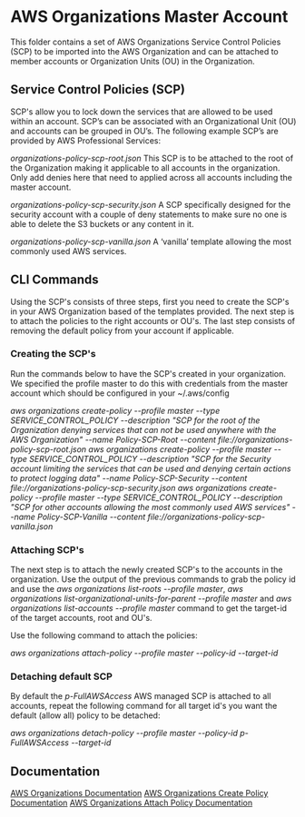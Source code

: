 # AWS Organizations Master Account
This folder contains a set of AWS Organizations Service Control Policies (SCP) to be imported into the AWS Organization and can be attached to member accounts or Organization Units (OU) in the Organization.

## Service Control Policies (SCP)
SCP's allow you to lock down the services that are allowed to be used within an account. SCP’s can be associated with an Organizational Unit (OU) and accounts can be grouped in OU’s. The following example SCP’s are provided by AWS Professional Services:

*organizations-policy-scp-root.json*
This SCP is to be attached to the root of the Organization making it applicable to all accounts in the organization. Only add denies here that need to applied across all accounts including the master account.

*organizations-policy-scp-security.json*
A SCP specifically designed for the security account with a couple of deny statements to make sure no one is able to delete the S3 buckets or any content in it.

*organizations-policy-scp-vanilla.json*
A ‘vanilla’ template allowing the most commonly used AWS services.

## CLI Commands
Using the SCP's consists of three steps, first you need to create the SCP's in your AWS Organization based of the templates provided. The next step is to attach the policies to the right accounts or OU's. The last step consists of removing the default policy from your account if applicable.

### Creating the SCP's
Run the commands below to have the SCP's created in your organization. We specified the profile master to do this with credentials from the master account which should be configured in your ~/.aws/config

*aws organizations create-policy --profile master --type SERVICE_CONTROL_POLICY --description "SCP for the root of the Organization denying services that can not be used anywhere with the AWS Organization" --name Policy-SCP-Root --content file://organizations-policy-scp-root.json*
*aws organizations create-policy --profile master --type SERVICE_CONTROL_POLICY --description "SCP for the Security account limiting the services that can be used and denying certain actions to protect logging data" --name Policy-SCP-Security --content file://organizations-policy-scp-security.json*
*aws organizations create-policy --profile master --type SERVICE_CONTROL_POLICY --description "SCP for other accounts allowing the most commonly used AWS services" --name Policy-SCP-Vanilla --content file://organizations-policy-scp-vanilla.json*

### Attaching SCP's
The next step is to attach the newly created SCP's to the accounts in the organization. Use the output of the previous commands to grab the policy id and use the *aws organizations list-roots --profile master*, *aws organizations list-organizational-units-for-parent --profile master* and *aws organizations list-accounts --profile master* command to get the target-id of the target accounts, root and OU's.

Use the following command to attach the policies:

*aws organizations attach-policy --profile master --policy-id <value> --target-id <value>*

### Detaching default SCP
By default the *p-FullAWSAccess* AWS managed SCP is attached to all accounts, repeat the following command for all target id's you want the default (allow all) policy to be detached:

*aws organizations detach-policy --profile master --policy-id p-FullAWSAccess --target-id <value>*

## Documentation
[AWS Organizations Documentation](http://docs.aws.amazon.com/cli/latest/reference/organizations/index.html)
[AWS Organizations Create Policy Documentation](http://docs.aws.amazon.com/cli/latest/reference/organizations/create-policy.html)
[AWS Organizations Attach Policy Documentation](http://docs.aws.amazon.com/cli/latest/reference/organizations/attach-policy.html)
